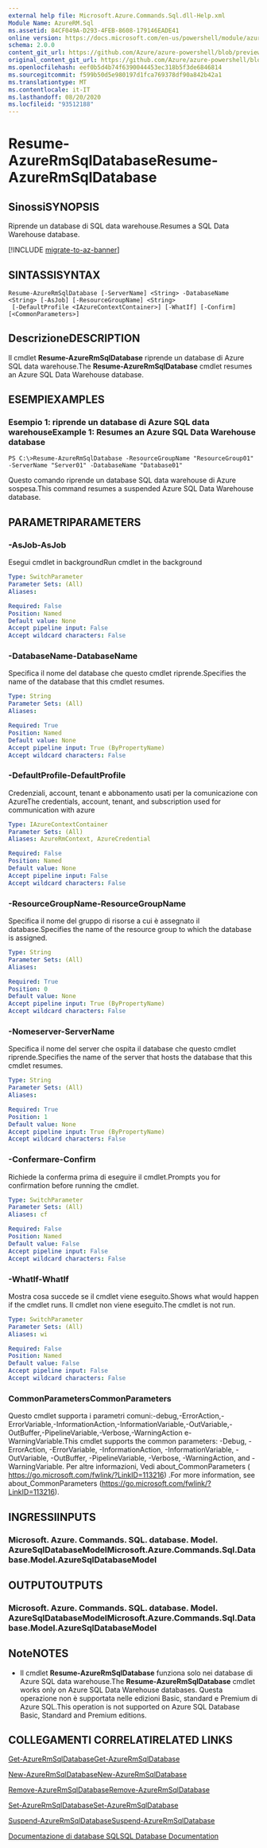 ```yaml
---
external help file: Microsoft.Azure.Commands.Sql.dll-Help.xml
Module Name: AzureRM.Sql
ms.assetid: 84CF049A-D293-4FEB-8608-179146EADE41
online version: https://docs.microsoft.com/en-us/powershell/module/azurerm.sql/resume-azurermsqldatabase
schema: 2.0.0
content_git_url: https://github.com/Azure/azure-powershell/blob/preview/src/ResourceManager/Sql/Commands.Sql/help/Resume-AzureRmSqlDatabase.md
original_content_git_url: https://github.com/Azure/azure-powershell/blob/preview/src/ResourceManager/Sql/Commands.Sql/help/Resume-AzureRmSqlDatabase.md
ms.openlocfilehash: eef0b5d4b74f6390044453ec318b5f3de6846814
ms.sourcegitcommit: f599b50d5e980197d1fca769378df90a842b42a1
ms.translationtype: MT
ms.contentlocale: it-IT
ms.lasthandoff: 08/20/2020
ms.locfileid: "93512188"
---
```

# <span data-ttu-id="79ab6-101">Resume-AzureRmSqlDatabase</span><span class="sxs-lookup"><span data-stu-id="79ab6-101">Resume-AzureRmSqlDatabase</span></span>

## <span data-ttu-id="79ab6-102">Sinossi</span><span class="sxs-lookup"><span data-stu-id="79ab6-102">SYNOPSIS</span></span>
<span data-ttu-id="79ab6-103">Riprende un database di SQL data warehouse.</span><span class="sxs-lookup"><span data-stu-id="79ab6-103">Resumes a SQL Data Warehouse database.</span></span>

[!INCLUDE [migrate-to-az-banner](../../includes/migrate-to-az-banner.md)]

## <span data-ttu-id="79ab6-104">SINTASSI</span><span class="sxs-lookup"><span data-stu-id="79ab6-104">SYNTAX</span></span>

```
Resume-AzureRmSqlDatabase [-ServerName] <String> -DatabaseName <String> [-AsJob] [-ResourceGroupName] <String>
 [-DefaultProfile <IAzureContextContainer>] [-WhatIf] [-Confirm] [<CommonParameters>]
```

## <span data-ttu-id="79ab6-105">Descrizione</span><span class="sxs-lookup"><span data-stu-id="79ab6-105">DESCRIPTION</span></span>
<span data-ttu-id="79ab6-106">Il cmdlet **Resume-AzureRmSqlDatabase** riprende un database di Azure SQL data warehouse.</span><span class="sxs-lookup"><span data-stu-id="79ab6-106">The **Resume-AzureRmSqlDatabase** cmdlet resumes an Azure SQL Data Warehouse database.</span></span>

## <span data-ttu-id="79ab6-107">ESEMPI</span><span class="sxs-lookup"><span data-stu-id="79ab6-107">EXAMPLES</span></span>

### <span data-ttu-id="79ab6-108">Esempio 1: riprende un database di Azure SQL data warehouse</span><span class="sxs-lookup"><span data-stu-id="79ab6-108">Example 1: Resumes an Azure SQL Data Warehouse database</span></span>
```
PS C:\>Resume-AzureRmSqlDatabase -ResourceGroupName "ResourceGroup01" -ServerName "Server01" -DatabaseName "Database01"
```

<span data-ttu-id="79ab6-109">Questo comando riprende un database SQL data warehouse di Azure sospesa.</span><span class="sxs-lookup"><span data-stu-id="79ab6-109">This command resumes a suspended Azure SQL Data Warehouse database.</span></span>

## <span data-ttu-id="79ab6-110">PARAMETRI</span><span class="sxs-lookup"><span data-stu-id="79ab6-110">PARAMETERS</span></span>

### <span data-ttu-id="79ab6-111">-AsJob</span><span class="sxs-lookup"><span data-stu-id="79ab6-111">-AsJob</span></span>
<span data-ttu-id="79ab6-112">Esegui cmdlet in background</span><span class="sxs-lookup"><span data-stu-id="79ab6-112">Run cmdlet in the background</span></span>
```yaml
Type: SwitchParameter
Parameter Sets: (All)
Aliases:

Required: False
Position: Named
Default value: None
Accept pipeline input: False
Accept wildcard characters: False
```

### <span data-ttu-id="79ab6-113">-DatabaseName</span><span class="sxs-lookup"><span data-stu-id="79ab6-113">-DatabaseName</span></span>
<span data-ttu-id="79ab6-114">Specifica il nome del database che questo cmdlet riprende.</span><span class="sxs-lookup"><span data-stu-id="79ab6-114">Specifies the name of the database that this cmdlet resumes.</span></span>

```yaml
Type: String
Parameter Sets: (All)
Aliases:

Required: True
Position: Named
Default value: None
Accept pipeline input: True (ByPropertyName)
Accept wildcard characters: False
```

### <span data-ttu-id="79ab6-115">-DefaultProfile</span><span class="sxs-lookup"><span data-stu-id="79ab6-115">-DefaultProfile</span></span>
<span data-ttu-id="79ab6-116">Credenziali, account, tenant e abbonamento usati per la comunicazione con Azure</span><span class="sxs-lookup"><span data-stu-id="79ab6-116">The credentials, account, tenant, and subscription used for communication with azure</span></span>

```yaml
Type: IAzureContextContainer
Parameter Sets: (All)
Aliases: AzureRmContext, AzureCredential

Required: False
Position: Named
Default value: None
Accept pipeline input: False
Accept wildcard characters: False
```

### <span data-ttu-id="79ab6-117">-ResourceGroupName</span><span class="sxs-lookup"><span data-stu-id="79ab6-117">-ResourceGroupName</span></span>
<span data-ttu-id="79ab6-118">Specifica il nome del gruppo di risorse a cui è assegnato il database.</span><span class="sxs-lookup"><span data-stu-id="79ab6-118">Specifies the name of the resource group to which the database is assigned.</span></span>

```yaml
Type: String
Parameter Sets: (All)
Aliases:

Required: True
Position: 0
Default value: None
Accept pipeline input: True (ByPropertyName)
Accept wildcard characters: False
```

### <span data-ttu-id="79ab6-119">-Nomeserver</span><span class="sxs-lookup"><span data-stu-id="79ab6-119">-ServerName</span></span>
<span data-ttu-id="79ab6-120">Specifica il nome del server che ospita il database che questo cmdlet riprende.</span><span class="sxs-lookup"><span data-stu-id="79ab6-120">Specifies the name of the server that hosts the database that this cmdlet resumes.</span></span>

```yaml
Type: String
Parameter Sets: (All)
Aliases:

Required: True
Position: 1
Default value: None
Accept pipeline input: True (ByPropertyName)
Accept wildcard characters: False
```

### <span data-ttu-id="79ab6-121">-Confermare</span><span class="sxs-lookup"><span data-stu-id="79ab6-121">-Confirm</span></span>
<span data-ttu-id="79ab6-122">Richiede la conferma prima di eseguire il cmdlet.</span><span class="sxs-lookup"><span data-stu-id="79ab6-122">Prompts you for confirmation before running the cmdlet.</span></span>

```yaml
Type: SwitchParameter
Parameter Sets: (All)
Aliases: cf

Required: False
Position: Named
Default value: False
Accept pipeline input: False
Accept wildcard characters: False
```

### <span data-ttu-id="79ab6-123">-WhatIf</span><span class="sxs-lookup"><span data-stu-id="79ab6-123">-WhatIf</span></span>
<span data-ttu-id="79ab6-124">Mostra cosa succede se il cmdlet viene eseguito.</span><span class="sxs-lookup"><span data-stu-id="79ab6-124">Shows what would happen if the cmdlet runs.</span></span>
<span data-ttu-id="79ab6-125">Il cmdlet non viene eseguito.</span><span class="sxs-lookup"><span data-stu-id="79ab6-125">The cmdlet is not run.</span></span>

```yaml
Type: SwitchParameter
Parameter Sets: (All)
Aliases: wi

Required: False
Position: Named
Default value: False
Accept pipeline input: False
Accept wildcard characters: False
```

### <span data-ttu-id="79ab6-126">CommonParameters</span><span class="sxs-lookup"><span data-stu-id="79ab6-126">CommonParameters</span></span>
<span data-ttu-id="79ab6-127">Questo cmdlet supporta i parametri comuni:-debug,-ErrorAction,-ErrorVariable,-InformationAction,-InformationVariable,-OutVariable,-OutBuffer,-PipelineVariable,-Verbose,-WarningAction e-WarningVariable.</span><span class="sxs-lookup"><span data-stu-id="79ab6-127">This cmdlet supports the common parameters: -Debug, -ErrorAction, -ErrorVariable, -InformationAction, -InformationVariable, -OutVariable, -OutBuffer, -PipelineVariable, -Verbose, -WarningAction, and -WarningVariable.</span></span> <span data-ttu-id="79ab6-128">Per altre informazioni, Vedi about_CommonParameters ( https://go.microsoft.com/fwlink/?LinkID=113216) .</span><span class="sxs-lookup"><span data-stu-id="79ab6-128">For more information, see about_CommonParameters (https://go.microsoft.com/fwlink/?LinkID=113216).</span></span>

## <span data-ttu-id="79ab6-129">INGRESSI</span><span class="sxs-lookup"><span data-stu-id="79ab6-129">INPUTS</span></span>

### <span data-ttu-id="79ab6-130">Microsoft. Azure. Commands. SQL. database. Model. AzureSqlDatabaseModel</span><span class="sxs-lookup"><span data-stu-id="79ab6-130">Microsoft.Azure.Commands.Sql.Database.Model.AzureSqlDatabaseModel</span></span>

## <span data-ttu-id="79ab6-131">OUTPUT</span><span class="sxs-lookup"><span data-stu-id="79ab6-131">OUTPUTS</span></span>

### <span data-ttu-id="79ab6-132">Microsoft. Azure. Commands. SQL. database. Model. AzureSqlDatabaseModel</span><span class="sxs-lookup"><span data-stu-id="79ab6-132">Microsoft.Azure.Commands.Sql.Database.Model.AzureSqlDatabaseModel</span></span>

## <span data-ttu-id="79ab6-133">Note</span><span class="sxs-lookup"><span data-stu-id="79ab6-133">NOTES</span></span>
* <span data-ttu-id="79ab6-134">Il cmdlet **Resume-AzureRmSqlDatabase** funziona solo nei database di Azure SQL data warehouse.</span><span class="sxs-lookup"><span data-stu-id="79ab6-134">The **Resume-AzureRmSqlDatabase** cmdlet works only on Azure SQL Data Warehouse databases.</span></span> <span data-ttu-id="79ab6-135">Questa operazione non è supportata nelle edizioni Basic, standard e Premium di Azure SQL.</span><span class="sxs-lookup"><span data-stu-id="79ab6-135">This operation is not supported on Azure SQL Database Basic, Standard and Premium editions.</span></span>

## <span data-ttu-id="79ab6-136">COLLEGAMENTI CORRELATI</span><span class="sxs-lookup"><span data-stu-id="79ab6-136">RELATED LINKS</span></span>

[<span data-ttu-id="79ab6-137">Get-AzureRmSqlDatabase</span><span class="sxs-lookup"><span data-stu-id="79ab6-137">Get-AzureRmSqlDatabase</span></span>](./Get-AzureRmSqlDatabase.md)

[<span data-ttu-id="79ab6-138">New-AzureRmSqlDatabase</span><span class="sxs-lookup"><span data-stu-id="79ab6-138">New-AzureRmSqlDatabase</span></span>](./New-AzureRmSqlDatabase.md)

[<span data-ttu-id="79ab6-139">Remove-AzureRmSqlDatabase</span><span class="sxs-lookup"><span data-stu-id="79ab6-139">Remove-AzureRmSqlDatabase</span></span>](./Remove-AzureRmSqlDatabase.md)

[<span data-ttu-id="79ab6-140">Set-AzureRmSqlDatabase</span><span class="sxs-lookup"><span data-stu-id="79ab6-140">Set-AzureRmSqlDatabase</span></span>](./Set-AzureRmSqlDatabase.md)

[<span data-ttu-id="79ab6-141">Suspend-AzureRmSqlDatabase</span><span class="sxs-lookup"><span data-stu-id="79ab6-141">Suspend-AzureRmSqlDatabase</span></span>](./Suspend-AzureRmSqlDatabase.md)

[<span data-ttu-id="79ab6-142">Documentazione di database SQL</span><span class="sxs-lookup"><span data-stu-id="79ab6-142">SQL Database Documentation</span></span>](https://docs.microsoft.com/azure/sql-database/)


